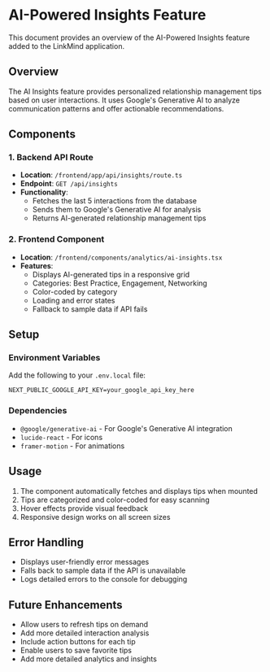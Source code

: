 # AI-Powered Insights Feature

This document provides an overview of the AI-Powered Insights feature added to the LinkMind application.

## Overview
The AI Insights feature provides personalized relationship management tips based on user interactions. It uses Google's Generative AI to analyze communication patterns and offer actionable recommendations.

## Components

### 1. Backend API Route
- **Location**: `/frontend/app/api/insights/route.ts`
- **Endpoint**: `GET /api/insights`
- **Functionality**:
  - Fetches the last 5 interactions from the database
  - Sends them to Google's Generative AI for analysis
  - Returns AI-generated relationship management tips

### 2. Frontend Component
- **Location**: `/frontend/components/analytics/ai-insights.tsx`
- **Features**:
  - Displays AI-generated tips in a responsive grid
  - Categories: Best Practice, Engagement, Networking
  - Color-coded by category
  - Loading and error states
  - Fallback to sample data if API fails

## Setup

### Environment Variables
Add the following to your `.env.local` file:
```
NEXT_PUBLIC_GOOGLE_API_KEY=your_google_api_key_here
```

### Dependencies
- `@google/generative-ai` - For Google's Generative AI integration
- `lucide-react` - For icons
- `framer-motion` - For animations

## Usage
1. The component automatically fetches and displays tips when mounted
2. Tips are categorized and color-coded for easy scanning
3. Hover effects provide visual feedback
4. Responsive design works on all screen sizes

## Error Handling
- Displays user-friendly error messages
- Falls back to sample data if the API is unavailable
- Logs detailed errors to the console for debugging

## Future Enhancements
- Allow users to refresh tips on demand
- Add more detailed interaction analysis
- Include action buttons for each tip
- Enable users to save favorite tips
- Add more detailed analytics and insights
